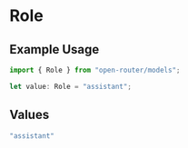 # Role

## Example Usage

```typescript
import { Role } from "open-router/models";

let value: Role = "assistant";
```

## Values

```typescript
"assistant"
```